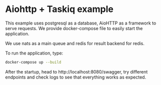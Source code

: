 # Aiohttp + Taskiq example

This example uses postgresql as a database, AioHTTP as a framework to serve requests.
We provide docker-compose file to easily start the application.

We use nats as a main queue and redis for result backend for redis.

To run the application, type:

```bash
docker-compose up --build
```

After the startup, head to http://localhost:8080/swagger, try different endpoints and check logs to see that everything works
as expected.